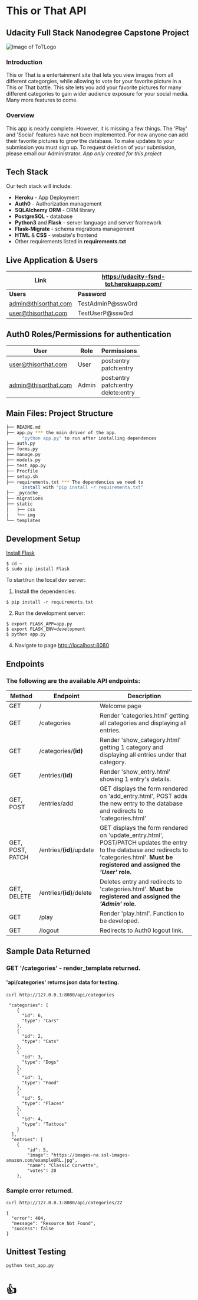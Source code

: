 # This or That API
## Udacity Full Stack Nanodegree Capstone Project

![Image of ToTLogo](https://udacity-fsnd-tot.herokuapp.com/static/img/thisorthat.png)

### Introduction

 This or That is a entertainment site that lets you view images from all different categorgies, while allowing to vote for your favorite picture in a This or That battle. This site lets you add your favorite pictures for many different categories to gain wider audience exposure for your social media. Many more features to come.

### Overview

This app is nearly complete. However, it is missing a few things. The 'Play' and 'Social' features have not been implemented. For now anyone can add their favorite pictures to grow the database. To make updates to your submission you must sign up. To request deletion of your submission, please email our Administrator.  *App only created for this project*

## Tech Stack

Our tech stack will include:

* **Heroku** - App Deployment
* **Auth0** - Authorization management
* **SQLAlchemy ORM** - ORM library
* **PostgreSQL** - database
* **Python3** and **Flask** - server language and server framework
* **Flask-Migrate** - schema migrations management
* **HTML** & **CSS** - website's frontend
* Other requirements listed in **requirements.txt**

## Live Application & Users

| **Link** | https://udacity-fsnd-tot.herokuapp.com/ |
|----------|-----------------------------------------|
| **Users** | **Password** |
| admin@thisorthat.com | TestAdminP@ssw0rd |
| user@thisorthat.com | TestUserP@ssw0rd |

## Auth0 Roles/Permissions for authentication
| User | Role | Permissions |
|------|------|-------------|
| user@thisorthat.com | User | post:entry <br> patch:entry |
| admin@thisorthat.com | Admin | post:entry <br> patch:entry <br> delete:entry |

## Main Files: Project Structure

  ```sh
  ├── README.md
  ├── app.py *** the main driver of the app.
        "python app.py" to run after installing dependences
  ├── auth.py
  ├── forms.py
  ├── manage.py
  ├── models.py
  ├── test_app.py  
  ├── Procfile
  ├── setup.sh
  ├── requirements.txt *** The dependencies we need to   
        install with "pip install -r requirements.txt"
  ├── _pycache_     
  ├── migrations
  ├── static
  │   ├── css 
  │   └── img
  └── templates
  ```

## Development Setup

[Install Flask](http://flask.pocoo.org/docs/1.0/installation/#install-flask)

  ```
  $ cd ~
  $ sudo pip install Flask
  ```

To start/run the local dev server:

1. Install the dependencies:
  ```
  $ pip install -r requirements.txt
  ```

2. Run the development server:
  ```
  $ export FLASK_APP=app.py
  $ export FLASK_ENV=development
  $ python app.py
  ```

4. Navigate to page [http://localhost:8080](http://localhost:8080)

## Endpoints

### The following are the available API endpoints:

| Method | Endpoint | Description |
|--------|----------|-------------|
| GET | / | Welcome page |
| GET | /categories | Render 'categories.html' getting all categories and displaying all entries. |
| GET | /categories/**(id)** | Render 'show_category.html' getting 1 category and displaying all entries under that category. |
| GET | /entries/**(id)** | Render 'show_entry.html' showing 1 entry's details. |
| GET, POST | /entries/add | GET displays the form rendered on 'add_entry.html', POST adds the new entry to the database and redirects to 'categories.html' |
| GET, POST, PATCH | /entries/**(id)**/update | GET displays the form rendered on 'update_entry.html', POST/PATCH updates the entry to the database and redirects to 'categories.html'. **Must be registered and assigned the *'User'* role.** |
| GET, DELETE | /entries/**(id)**/delete | Deletes entry and redirects to 'categories.html'. **Must be registered and assigned the *'Admin'* role.** |
| GET | /play | Render 'play.html'. Function to be developed. |
| GET | /logout | Redirects to Auth0 logout link.|

## Sample Data Returned
### GET '/categories' - render_template returned. 
#### 'api/categories' returns json data for testing.
```
curl http://127.0.0.1:8080/api/categories 
```
```
 "categories": [
    {
      "id": 6,
      "type": "Cars"
    },
    {
      "id": 2,
      "type": "Cats"
    },
    {
      "id": 3,
      "type": "Dogs"
    },
    {
      "id": 1,
      "type": "Food"
    },
    {
      "id": 5,
      "type": "Places"
    },
    {
      "id": 4,
      "type": "Tattoos"
    }
  ],
  "entries": [
    {
        "id": 5,
        "image": "https://images-na.ssl-images-amazon.com/exampleURL.jpg",
        "name": "Classic Corvette",
        "votes": 20
    },
```
### Sample error returned.
```
curl http://127.0.0.1:8080/api/categories/22
```
```
{
  "error": 404,
  "message": "Resource Not Found",
  "success": false
}
```
## Unittest Testing
```
python test_app.py
```

# :+1: